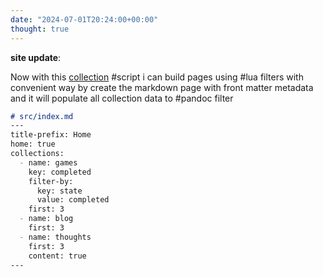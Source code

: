 ```yaml
---
date: "2024-07-01T20:24:00+00:00"
thought: true
---
```


**site update**:

Now with this [collection](https://github.com/22mahmoud/maw.sh/blob/master/filters/collections.lua)
#script i can build pages using #lua filters with convenient way by create the markdown page with
front matter metadata and it will populate all collection data to #pandoc filter

```md
# src/index.md
---
title-prefix: Home
home: true
collections:
  - name: games
    key: completed
    filter-by:
      key: state
      value: completed
    first: 3
  - name: blog
    first: 3
  - name: thoughts
    first: 3
    content: true
---
```
